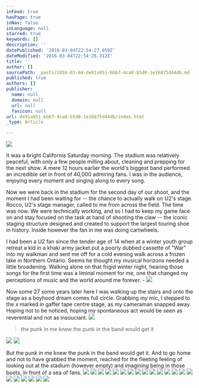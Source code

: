 ```yaml
---
inFeed: true
hasPage: true
inNav: false
inLanguage: null
starred: true
keywords: []
description: ''
datePublished: '2016-03-04T22:54:27.659Z'
dateModified: '2016-03-04T22:54:26.312Z'
title: ''
author: []
sourcePath: _posts/2016-03-04-de91a951-bbb7-4ca8-b5d8-1e16875d44db.md
published: true
authors: []
publisher:
  name: null
  domain: null
  url: null
  favicon: null
url: de91a951-bbb7-4ca8-b5d8-1e16875d44db/index.html
_type: Article

---
```

![](https://the-grid-user-content.s3-us-west-2.amazonaws.com/6b293664-261c-49e8-91fe-4cc829d741b6.jpg)

It was a
bright California Saturday morning. The stadium was relatively peaceful, with
only a few people milling about, cleaning and prepping for the next show. 
A mere 12 hours earlier the world's biggest band performed an incredible set in
front of 40,000 admiring fans.  I was in the audience, enjoying every
moment and singing along to every song.

Now we were
back in the stadium for the second day of our shoot, and the moment I had been
waiting for -- the chance to actually walk on U2's stage.  Rocco, U2's
stage manager, called to me from across the field.  The time was now. We
were technically working, and so I had to keep my game face on and stay focused
on the task at hand of shooting the claw  -- the iconic staging structure
designed and created to support the largest touring shoe in history. 
Inside however the fan in me was doing cartwheels.

I had been a U2 fan since
the tender age of 14 when at a winter youth group retreat a kid in a khaki army
jacket put a poorly dubbed cassette of "War" into my walkman and sent me off
for a cold evening walk across a frozen lake in Northern Ontario.  Seems he
thought my musical horizons needed a little broadening.  Walking alone on
that frigid winter night, hearing those songs for the first time was a liminal
moment for me, one that changed my perceptions of music and the world around me
forever. -
![](https://the-grid-user-content.s3-us-west-2.amazonaws.com/4b695022-9eeb-430c-9e24-9aa9c33ad84a.jpg)

Now some 27 some years later here I was walking up the stairs and onto the stage as a boyhood dream comes full circle.  Grabbing my mic, I stepped to the x marked in gaffer tape centre stage, as my cameraman snapped away.  Hoping not to be noticed, hoping my spontaneous act would be seen as reverential and not as insouciant.
![](https://the-grid-user-content.s3-us-west-2.amazonaws.com/b617d482-73fd-4048-8a12-534ec651cefd.jpg)

> the punk in me knew the punk in the band would get it

![](https://the-grid-user-content.s3-us-west-2.amazonaws.com/5b01f5f2-c5aa-4337-8f1a-2758a3b812e0.jpg)
![](https://the-grid-user-content.s3-us-west-2.amazonaws.com/63d78795-7bc0-449c-8456-7b3543d231bf.jpg)

But the punk in me knew the punk in the band would get it. And to go home and not to have grabbed the moment, reached for the fleeting feeling of looking out at the stadium (however empty) and imagining being in those boots, in front of a sea of fans.
![](https://the-grid-user-content.s3-us-west-2.amazonaws.com/15be5935-3da7-4415-ab34-8d017fd35d58.jpg)
![](https://the-grid-user-content.s3-us-west-2.amazonaws.com/0e631bde-e06f-4e23-87fb-fc320ef4adc6.jpg)
![](https://the-grid-user-content.s3-us-west-2.amazonaws.com/381f34ba-fd1f-430d-a473-9d3f80f4fa8c.jpg)
![](https://the-grid-user-content.s3-us-west-2.amazonaws.com/af593267-e9b6-446b-97c9-7728f518d186.jpg)
![](https://the-grid-user-content.s3-us-west-2.amazonaws.com/f4892c08-0494-4cbf-8959-f2ab699a9709.jpg)
![](https://the-grid-user-content.s3-us-west-2.amazonaws.com/0618e79d-5809-4c9c-a97d-b29d59675f18.jpg)
![](https://the-grid-user-content.s3-us-west-2.amazonaws.com/92f0daae-800e-4a37-9f9f-7802d58f177f.jpg)
![](https://the-grid-user-content.s3-us-west-2.amazonaws.com/0be3ed97-ab1c-4dcc-8cc1-672d13fb0676.jpg)
![](https://the-grid-user-content.s3-us-west-2.amazonaws.com/e72ddd73-c9d2-420f-a0aa-a2d1f0d069df.jpg)
![](https://the-grid-user-content.s3-us-west-2.amazonaws.com/70accc45-1aab-4651-9b4d-39b283c0028b.jpg)
![](https://the-grid-user-content.s3-us-west-2.amazonaws.com/b1743a1e-575d-4d22-9632-c856df30c62c.jpg)
![](https://the-grid-user-content.s3-us-west-2.amazonaws.com/1e8ea6c2-69cb-466d-a4ce-0243147e1e4b.jpg)
![](https://the-grid-user-content.s3-us-west-2.amazonaws.com/7679ca4c-03a0-46aa-ab0b-95be977770d6.jpg)
![](https://the-grid-user-content.s3-us-west-2.amazonaws.com/53372167-38f6-4266-9155-25e1858aa265.jpg)
![](https://the-grid-user-content.s3-us-west-2.amazonaws.com/fde648d5-7c8e-4426-9970-ec7d4f59c640.jpg)
![](https://the-grid-user-content.s3-us-west-2.amazonaws.com/75ef4cbe-6fb0-4834-bba3-b620b68f5a8b.jpg)
![](https://the-grid-user-content.s3-us-west-2.amazonaws.com/96aa27a9-99dc-4240-9b35-d15ab866a397.jpg)
![](https://the-grid-user-content.s3-us-west-2.amazonaws.com/64ea84a4-5ce2-4667-8003-fa74651a0c70.jpg)
![](https://the-grid-user-content.s3-us-west-2.amazonaws.com/597fa790-39af-4d71-92ee-1953b53ae4d0.jpg)
![](https://the-grid-user-content.s3-us-west-2.amazonaws.com/5cd9a774-24f1-4acd-8da4-1667b46afad7.jpg)
![](https://the-grid-user-content.s3-us-west-2.amazonaws.com/93e4ca83-dc0c-4050-a520-d7f692c9559a.jpg)